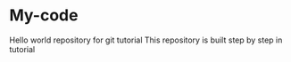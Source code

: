 # My-code
Hello world repository for git tutorial
This repository  is built step by step in tutorial
